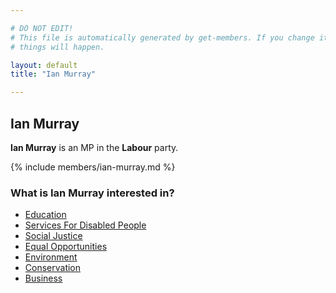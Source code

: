 ```yaml
---

# DO NOT EDIT!
# This file is automatically generated by get-members. If you change it, bad
# things will happen.

layout: default
title: "Ian Murray"

---
```


## Ian Murray

**Ian Murray** is an MP in the **Labour** party.

{% include members/ian-murray.md %}

### What is Ian Murray interested in?


* [Education](/interests/education.html)
* [Services For Disabled People](/interests/services-for-disabled-people.html)
* [Social Justice](/interests/social-justice.html)
* [Equal Opportunities](/interests/equal-opportunities.html)
* [Environment](/interests/environment.html)
* [Conservation](/interests/conservation.html)
* [Business](/interests/business.html)
